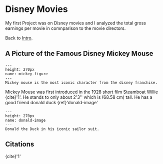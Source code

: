 # Disney Movies

My first Project was on Disney movies and I analyzed the total gross earnings per movie in comnparison to the movie directors.

Back to [Intro](intro.md).

## A Picture of the Famous Disney Mickey Mouse

```{figure} https://static.wikia.nocookie.net/disney/images/b/bf/Mickey_Mouse_Disney_1.png/revision/latest?cb=20180813011713
---
height: 270px
name: mickey-figure
---
Mickey mouse is the most iconic character from the disney franchise. 
```

Mickey Mouse was first introduced in the 1928 short film Steamboat Willie {cite}'1'. He stands to only about 2'3'' which is (68.58 cm) tall. He has a good friend donald duck {ref}'donald-image'


```{figure} https://static.wikia.nocookie.net/disney/images/d/db/Donald_Duck_Iconic.png/revision/latest?cb=20160905174817
---
height: 270px
name: donald-image
---
Donald the Duck in his iconic sailor suit.
```

## Citations

{cite}'1'